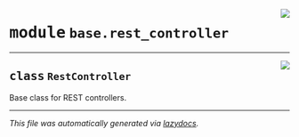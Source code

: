 <!-- markdownlint-disable -->

<a href="https://github.com/switchcollab/Switch-Bots-Python-Library/tree/main/src/switch/base/rest_controller.py#L0"><img align="right" src="https://img.shields.io/badge/-source-cccccc?style=flat-square"/></a>

# <kbd>module</kbd> `base.rest_controller`






---

<a href="https://github.com/switchcollab/Switch-Bots-Python-Library/tree/main/src/switch/base/rest_controller.py#L1"><img align="right" src="https://img.shields.io/badge/-source-cccccc?style=flat-square"/></a>

## <kbd>class</kbd> `RestController`
Base class for REST controllers. 







---

_This file was automatically generated via [lazydocs](https://github.com/ml-tooling/lazydocs)._

